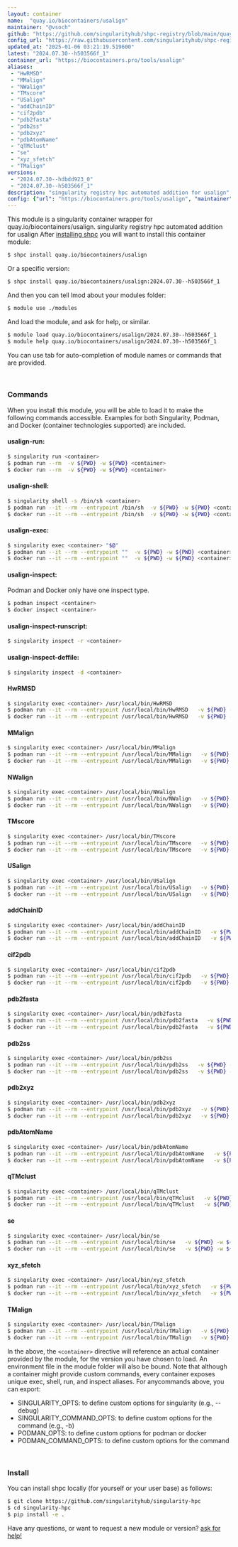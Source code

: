 ```yaml
---
layout: container
name:  "quay.io/biocontainers/usalign"
maintainer: "@vsoch"
github: "https://github.com/singularityhub/shpc-registry/blob/main/quay.io/biocontainers/usalign/container.yaml"
config_url: "https://raw.githubusercontent.com/singularityhub/shpc-registry/main/quay.io/biocontainers/usalign/container.yaml"
updated_at: "2025-01-06 03:21:19.519600"
latest: "2024.07.30--h503566f_1"
container_url: "https://biocontainers.pro/tools/usalign"
aliases:
 - "HwRMSD"
 - "MMalign"
 - "NWalign"
 - "TMscore"
 - "USalign"
 - "addChainID"
 - "cif2pdb"
 - "pdb2fasta"
 - "pdb2ss"
 - "pdb2xyz"
 - "pdbAtomName"
 - "qTMclust"
 - "se"
 - "xyz_sfetch"
 - "TMalign"
versions:
 - "2024.07.30--hdbdd923_0"
 - "2024.07.30--h503566f_1"
description: "singularity registry hpc automated addition for usalign"
config: {"url": "https://biocontainers.pro/tools/usalign", "maintainer": "@vsoch", "description": "singularity registry hpc automated addition for usalign", "latest": {"2024.07.30--h503566f_1": "sha256:23c065da035f910286d66368f8f62b56c09f2ebf3a93d70209370a66133bac69"}, "tags": {"2024.07.30--hdbdd923_0": "sha256:90044c7a56a01255d5ae2ef66833ff28c3916acff2ddbfe3c8ae02b8af6787f9", "2024.07.30--h503566f_1": "sha256:23c065da035f910286d66368f8f62b56c09f2ebf3a93d70209370a66133bac69"}, "docker": "quay.io/biocontainers/usalign", "aliases": {"HwRMSD": "/usr/local/bin/HwRMSD", "MMalign": "/usr/local/bin/MMalign", "NWalign": "/usr/local/bin/NWalign", "TMscore": "/usr/local/bin/TMscore", "USalign": "/usr/local/bin/USalign", "addChainID": "/usr/local/bin/addChainID", "cif2pdb": "/usr/local/bin/cif2pdb", "pdb2fasta": "/usr/local/bin/pdb2fasta", "pdb2ss": "/usr/local/bin/pdb2ss", "pdb2xyz": "/usr/local/bin/pdb2xyz", "pdbAtomName": "/usr/local/bin/pdbAtomName", "qTMclust": "/usr/local/bin/qTMclust", "se": "/usr/local/bin/se", "xyz_sfetch": "/usr/local/bin/xyz_sfetch", "TMalign": "/usr/local/bin/TMalign"}}
---
```


This module is a singularity container wrapper for quay.io/biocontainers/usalign.
singularity registry hpc automated addition for usalign
After [installing shpc](#install) you will want to install this container module:


```bash
$ shpc install quay.io/biocontainers/usalign
```

Or a specific version:

```bash
$ shpc install quay.io/biocontainers/usalign:2024.07.30--h503566f_1
```

And then you can tell lmod about your modules folder:

```bash
$ module use ./modules
```

And load the module, and ask for help, or similar.

```bash
$ module load quay.io/biocontainers/usalign/2024.07.30--h503566f_1
$ module help quay.io/biocontainers/usalign/2024.07.30--h503566f_1
```

You can use tab for auto-completion of module names or commands that are provided.

<br>

### Commands

When you install this module, you will be able to load it to make the following commands accessible.
Examples for both Singularity, Podman, and Docker (container technologies supported) are included.

#### usalign-run:

```bash
$ singularity run <container>
$ podman run --rm  -v ${PWD} -w ${PWD} <container>
$ docker run --rm  -v ${PWD} -w ${PWD} <container>
```

#### usalign-shell:

```bash
$ singularity shell -s /bin/sh <container>
$ podman run --it --rm --entrypoint /bin/sh  -v ${PWD} -w ${PWD} <container>
$ docker run --it --rm --entrypoint /bin/sh  -v ${PWD} -w ${PWD} <container>
```

#### usalign-exec:

```bash
$ singularity exec <container> "$@"
$ podman run --it --rm --entrypoint ""  -v ${PWD} -w ${PWD} <container> "$@"
$ docker run --it --rm --entrypoint ""  -v ${PWD} -w ${PWD} <container> "$@"
```

#### usalign-inspect:

Podman and Docker only have one inspect type.

```bash
$ podman inspect <container>
$ docker inspect <container>
```

#### usalign-inspect-runscript:

```bash
$ singularity inspect -r <container>
```

#### usalign-inspect-deffile:

```bash
$ singularity inspect -d <container>
```


#### HwRMSD

```bash
$ singularity exec <container> /usr/local/bin/HwRMSD
$ podman run --it --rm --entrypoint /usr/local/bin/HwRMSD   -v ${PWD} -w ${PWD} <container> -c " $@"
$ docker run --it --rm --entrypoint /usr/local/bin/HwRMSD   -v ${PWD} -w ${PWD} <container> -c " $@"
```


#### MMalign

```bash
$ singularity exec <container> /usr/local/bin/MMalign
$ podman run --it --rm --entrypoint /usr/local/bin/MMalign   -v ${PWD} -w ${PWD} <container> -c " $@"
$ docker run --it --rm --entrypoint /usr/local/bin/MMalign   -v ${PWD} -w ${PWD} <container> -c " $@"
```


#### NWalign

```bash
$ singularity exec <container> /usr/local/bin/NWalign
$ podman run --it --rm --entrypoint /usr/local/bin/NWalign   -v ${PWD} -w ${PWD} <container> -c " $@"
$ docker run --it --rm --entrypoint /usr/local/bin/NWalign   -v ${PWD} -w ${PWD} <container> -c " $@"
```


#### TMscore

```bash
$ singularity exec <container> /usr/local/bin/TMscore
$ podman run --it --rm --entrypoint /usr/local/bin/TMscore   -v ${PWD} -w ${PWD} <container> -c " $@"
$ docker run --it --rm --entrypoint /usr/local/bin/TMscore   -v ${PWD} -w ${PWD} <container> -c " $@"
```


#### USalign

```bash
$ singularity exec <container> /usr/local/bin/USalign
$ podman run --it --rm --entrypoint /usr/local/bin/USalign   -v ${PWD} -w ${PWD} <container> -c " $@"
$ docker run --it --rm --entrypoint /usr/local/bin/USalign   -v ${PWD} -w ${PWD} <container> -c " $@"
```


#### addChainID

```bash
$ singularity exec <container> /usr/local/bin/addChainID
$ podman run --it --rm --entrypoint /usr/local/bin/addChainID   -v ${PWD} -w ${PWD} <container> -c " $@"
$ docker run --it --rm --entrypoint /usr/local/bin/addChainID   -v ${PWD} -w ${PWD} <container> -c " $@"
```


#### cif2pdb

```bash
$ singularity exec <container> /usr/local/bin/cif2pdb
$ podman run --it --rm --entrypoint /usr/local/bin/cif2pdb   -v ${PWD} -w ${PWD} <container> -c " $@"
$ docker run --it --rm --entrypoint /usr/local/bin/cif2pdb   -v ${PWD} -w ${PWD} <container> -c " $@"
```


#### pdb2fasta

```bash
$ singularity exec <container> /usr/local/bin/pdb2fasta
$ podman run --it --rm --entrypoint /usr/local/bin/pdb2fasta   -v ${PWD} -w ${PWD} <container> -c " $@"
$ docker run --it --rm --entrypoint /usr/local/bin/pdb2fasta   -v ${PWD} -w ${PWD} <container> -c " $@"
```


#### pdb2ss

```bash
$ singularity exec <container> /usr/local/bin/pdb2ss
$ podman run --it --rm --entrypoint /usr/local/bin/pdb2ss   -v ${PWD} -w ${PWD} <container> -c " $@"
$ docker run --it --rm --entrypoint /usr/local/bin/pdb2ss   -v ${PWD} -w ${PWD} <container> -c " $@"
```


#### pdb2xyz

```bash
$ singularity exec <container> /usr/local/bin/pdb2xyz
$ podman run --it --rm --entrypoint /usr/local/bin/pdb2xyz   -v ${PWD} -w ${PWD} <container> -c " $@"
$ docker run --it --rm --entrypoint /usr/local/bin/pdb2xyz   -v ${PWD} -w ${PWD} <container> -c " $@"
```


#### pdbAtomName

```bash
$ singularity exec <container> /usr/local/bin/pdbAtomName
$ podman run --it --rm --entrypoint /usr/local/bin/pdbAtomName   -v ${PWD} -w ${PWD} <container> -c " $@"
$ docker run --it --rm --entrypoint /usr/local/bin/pdbAtomName   -v ${PWD} -w ${PWD} <container> -c " $@"
```


#### qTMclust

```bash
$ singularity exec <container> /usr/local/bin/qTMclust
$ podman run --it --rm --entrypoint /usr/local/bin/qTMclust   -v ${PWD} -w ${PWD} <container> -c " $@"
$ docker run --it --rm --entrypoint /usr/local/bin/qTMclust   -v ${PWD} -w ${PWD} <container> -c " $@"
```


#### se

```bash
$ singularity exec <container> /usr/local/bin/se
$ podman run --it --rm --entrypoint /usr/local/bin/se   -v ${PWD} -w ${PWD} <container> -c " $@"
$ docker run --it --rm --entrypoint /usr/local/bin/se   -v ${PWD} -w ${PWD} <container> -c " $@"
```


#### xyz_sfetch

```bash
$ singularity exec <container> /usr/local/bin/xyz_sfetch
$ podman run --it --rm --entrypoint /usr/local/bin/xyz_sfetch   -v ${PWD} -w ${PWD} <container> -c " $@"
$ docker run --it --rm --entrypoint /usr/local/bin/xyz_sfetch   -v ${PWD} -w ${PWD} <container> -c " $@"
```


#### TMalign

```bash
$ singularity exec <container> /usr/local/bin/TMalign
$ podman run --it --rm --entrypoint /usr/local/bin/TMalign   -v ${PWD} -w ${PWD} <container> -c " $@"
$ docker run --it --rm --entrypoint /usr/local/bin/TMalign   -v ${PWD} -w ${PWD} <container> -c " $@"
```



In the above, the `<container>` directive will reference an actual container provided
by the module, for the version you have chosen to load. An environment file in the
module folder will also be bound. Note that although a container
might provide custom commands, every container exposes unique exec, shell, run, and
inspect aliases. For anycommands above, you can export:

 - SINGULARITY_OPTS: to define custom options for singularity (e.g., --debug)
 - SINGULARITY_COMMAND_OPTS: to define custom options for the command (e.g., -b)
 - PODMAN_OPTS: to define custom options for podman or docker
 - PODMAN_COMMAND_OPTS: to define custom options for the command

<br>

### Install

You can install shpc locally (for yourself or your user base) as follows:

```bash
$ git clone https://github.com/singularityhub/singularity-hpc
$ cd singularity-hpc
$ pip install -e .
```

Have any questions, or want to request a new module or version? [ask for help!](https://github.com/singularityhub/singularity-hpc/issues)